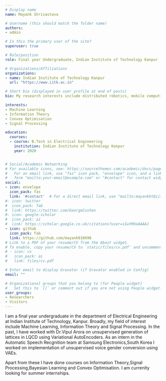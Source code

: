 ```yaml
---
# Display name
name: Mayank Shrivastava

# Username (this should match the folder name)
authors:
- admin

# Is this the primary user of the site?
superuser: true

# Role/position
role: Final year Undergraduate, Indian Institute of Technology Kanpur

# Organizations/Affiliations
organizations:
- name: Indian Institute of Technology Kanpur
  url: "https://www.iitk.ac.in"

# Short bio (displayed in user profile at end of posts)
bio: My research interests include distributed robotics, mobile computing and programmable matter.

interests:
- Machine Learning
- Information Theory
- Convex Optimisation
- Signal Processing

education:
  courses:
  - course: B.Tech in Electrical Engineering
    institution: Indian Institute of Technology Kanpur
    year: 2020


# Social/Academic Networking
# For available icons, see: https://sourcethemes.com/academic/docs/page-builder/#icons
#   For an email link, use "fas" icon pack, "envelope" icon, and a link in the
#   form "mailto:your-email@example.com" or "#contact" for contact widget.
social:
- icon: envelope
  icon_pack: fas
  link: '#contact'  # For a direct email link, use "mailto:mayankbt@iitk.ac.in".
#- icon: twitter
#  icon_pack: fab
#  link: https://twitter.com/GeorgeCushen
#- icon: google-scholar
#  icon_pack: ai
#  link: https://scholar.google.co.uk/citations?user=sIwtMXoAAAAJ
- icon: github
  icon_pack: fab
  link: https://github.com/mayank010698
# Link to a PDF of your resume/CV from the About widget.
# To enable, copy your resume/CV to `static/files/cv.pdf` and uncomment the lines below.
# - icon: cv
#   icon_pack: ai
#   link: files/cv.pdf

# Enter email to display Gravatar (if Gravatar enabled in Config)
email: ""

# Organizational groups that you belong to (for People widget)
#   Set this to `[]` or comment out if you are not using People widget.
user_groups:
- Researchers
- Visitors
---
```


I am a final year undergraduate in the department of Electrical Engineering at Indian Institute of Technology, Kanpur. Broadly, my field of interest include Machine Learning, Information Theory and Signal Processing. In the past, I have worked with Dr.Vipul Arora on unsupervised generation of lattices in LQCD using Variational AutoEncoders. As an intern in the Automatic Speech Recgnition team at Samsung Electronics,South Korea I worked on implementation of unsupervised voice gender conversion using VAEs.

Apart from these I have done courses on Information Theory,Signal Processing,Bayesian Learning and Convex Optimisation. I am currenlty looking for summer internships.
